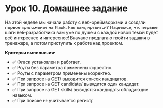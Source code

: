 # Урок 10. Домашнее задание

На этой неделе мы начали работу с веб-фреймворками и создали первое приложение на Flask.  Как вам, нравится? Надеемся, что первые шаги веб-разработчика вам уже по душе и с каждой новой темой будет всё интереснее и интереснее! Вначале предлагаю пройти задания в тренажере, а потом приступить к работе над проектом.

**Критерии выполнения:**

- :white_check_mark:  Фласк установлен и работает.
- :white_check_mark:  Роуты без параметра применены корректно.
- :white_check_mark:  Роуты с параметром применены корректно.
- :white_check_mark:  При запросе на GET/ выводится список кандидатов.
- :white_check_mark:  При запросе на GET candidate/<x> выводится один кандидат.
- :white_check_mark:  При запросе на GET skills/<x> выводятся кандидаты обладающие навыком.
- :white_check_mark:  При поиске не учитывается регистр
